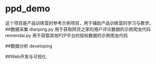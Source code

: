 # ppd_demo
这个项目是产品训练营的参考示例项目，用于辅助产品训练营的学习与教学。
<br>
##数据采集
dianping.py  用于获取网贷之家的用户评论数据的示例爬虫代码
renrendai.py 用于获取其他P2P平台的投标数据的示例爬虫代码

##数据分析
developing

##Web开发与可视化

